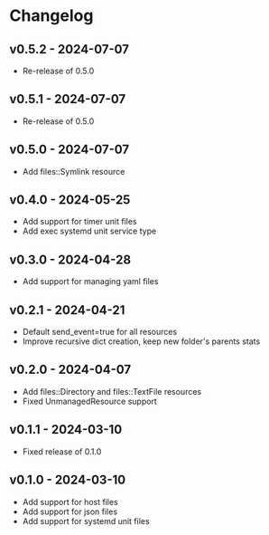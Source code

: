 # Changelog

## v0.5.2 - 2024-07-07

- Re-release of 0.5.0

## v0.5.1 - 2024-07-07

- Re-release of 0.5.0

## v0.5.0 - 2024-07-07

- Add files::Symlink resource

## v0.4.0 - 2024-05-25

- Add support for timer unit files
- Add exec systemd unit service type

## v0.3.0 - 2024-04-28

- Add support for managing yaml files

## v0.2.1 - 2024-04-21

- Default send_event=true for all resources
- Improve recursive dict creation, keep new folder's parents stats

## v0.2.0 - 2024-04-07

- Add files::Directory and files::TextFile resources
- Fixed UnmanagedResource support

## v0.1.1 - 2024-03-10

- Fixed release of 0.1.0

## v0.1.0 - 2024-03-10

- Add support for host files
- Add support for json files
- Add support for systemd unit files
